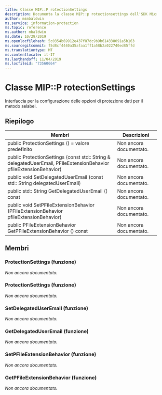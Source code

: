 ```yaml
---
title: Classe MIP::P rotectionSettings
description: Documenta la classe MIP::p rotectionsettings dell'SDK Microsoft Information Protection (MIP).
author: msmbaldwin
ms.service: information-protection
ms.topic: reference
ms.author: mbaldwin
ms.date: 10/29/2019
ms.openlocfilehash: 5c0354b69912e437f87dc9b9b614338091a5b163
ms.sourcegitcommit: f5d8cf4440a35afaa1ff1a58b2a022740ed85ffd
ms.translationtype: MT
ms.contentlocale: it-IT
ms.lasthandoff: 11/04/2019
ms.locfileid: "73560664"
---
```

# <a name="class-mipprotectionsettings"></a>Classe MIP::P rotectionSettings 
Interfaccia per la configurazione delle opzioni di protezione dati per il metodo selabel.
  
## <a name="summary"></a>Riepilogo
 Membri                        | Descrizioni                                
--------------------------------|---------------------------------------------
public ProtectionSettings () = valore predefinito  | Non ancora documentato.
public ProtectionSettings (const std:: String & delegatedUserEmail, PFileExtensionBehavior pfileExtensionBehavior)  | Non ancora documentato.
public void SetDelegatedUserEmail (const std:: String delegatedUserEmail)  | Non ancora documentato.
public std:: String GetDelegatedUserEmail () const  | Non ancora documentato.
public void SetPFileExtensionBehavior (PFileExtensionBehavior pfileExtensionBehavior)  | Non ancora documentato.
public PFileExtensionBehavior GetPFileExtensionBehavior () const  | Non ancora documentato.
  
## <a name="members"></a>Membri
  
### <a name="protectionsettings-function"></a>ProtectionSettings (funzione)
_Non ancora documentato._

  
### <a name="protectionsettings-function"></a>ProtectionSettings (funzione)
_Non ancora documentato._

  
### <a name="setdelegateduseremail-function"></a>SetDelegatedUserEmail (funzione)
_Non ancora documentato._

  
### <a name="getdelegateduseremail-function"></a>GetDelegatedUserEmail (funzione)
_Non ancora documentato._

  
### <a name="setpfileextensionbehavior-function"></a>SetPFileExtensionBehavior (funzione)
_Non ancora documentato._

  
### <a name="getpfileextensionbehavior-function"></a>GetPFileExtensionBehavior (funzione)
_Non ancora documentato._
